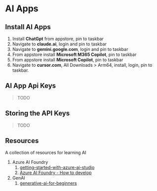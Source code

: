 # AI Apps

## Install AI Apps
1. Install **ChatGpt** from appstore, pin to taskbar
2. Navigate to **claude.ai**, login and pin to taskbar
3. Navigate to **gemini.google.com**, login and pin to taskbar
4. From appstore install **Microsoft M365 Copilot**, pin to taskbar
5. From appstore install **Microsoft Copilot**, pin to taskbar
6. Navigate to **cursor.com**, All Downloads > Arm64, install, login, pin to taskbar.

## AI App Api Keys
> TODO

## Storing the API Keys
> TODO

## Resources
A collection of resources for learning AI
1. Azure AI Foundry
    1. [getting-started-with-azure-ai-studio](https://techcommunity.microsoft.com/blog/educatordeveloperblog/getting-started-with-azure-ai-studio/4095602?wt.mc_id=studentamb_258691)
    2. [Azure AI Foundry - How to develop](https://learn.microsoft.com/en-us/azure/ai-foundry/how-to/develop/sdk-overview?tabs=sync&pivots=programming-language-python?wt.mc_id=studentamb_258691)
2. GenAI
    1. [generative-ai-for-beginners](https://github.com/microsoft/generative-ai-for-beginners)
  



